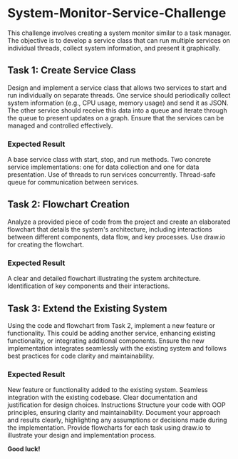 # System-Monitor-Service-Challenge
This challenge involves creating a system monitor similar to a task manager. The objective is to develop a service class that can run multiple services on individual threads, collect system information, and present it graphically.

## Task 1: Create Service Class
Design and implement a service class that allows two services to start and run individually on separate threads. One service should periodically collect system information (e.g., CPU usage, memory usage) and send it as JSON. The other service should receive this data into a queue and iterate through the queue to present updates on a graph. Ensure that the services can be managed and controlled effectively.

### Expected Result
A base service class with start, stop, and run methods.
Two concrete service implementations: one for data collection and one for data presentation.
Use of threads to run services concurrently.
Thread-safe queue for communication between services.

## Task 2: Flowchart Creation
Analyze a provided piece of code from the project and create an elaborated flowchart that details the system's architecture, including interactions between different components, data flow, and key processes. Use draw.io for creating the flowchart.

### Expected Result
A clear and detailed flowchart illustrating the system architecture.
Identification of key components and their interactions.

## Task 3: Extend the Existing System
Using the code and flowchart from Task 2, implement a new feature or functionality. This could be adding another service, enhancing existing functionality, or integrating additional components. Ensure the new implementation integrates seamlessly with the existing system and follows best practices for code clarity and maintainability.

### Expected Result
New feature or functionality added to the existing system.
Seamless integration with the existing codebase.
Clear documentation and justification for design choices.
Instructions
Structure your code with OOP principles, ensuring clarity and maintainability. Document your approach and results clearly, highlighting any assumptions or decisions made during the implementation. Provide flowcharts for each task using draw.io to illustrate your design and implementation process.

**Good luck!**
